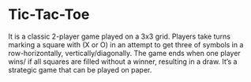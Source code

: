 # Tic-Tac-Toe
It is a classic 2-player game played on a 3x3 grid. Players take turns marking a square with (X or O) in an attempt to get three of symbols in a row-horizontally, vertically/diagonally. The game ends when one player wins/ if all squares are filled without a winner, resulting in a draw. It’s a  strategic game that can be played on paper.
